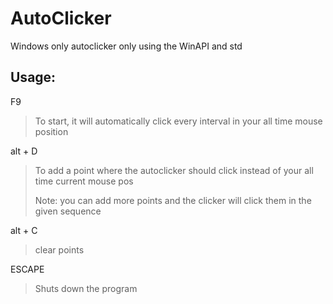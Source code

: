 # AutoClicker
Windows only autoclicker only using the WinAPI and std

## Usage: 

 F9 
 
> To start, it will automatically click every interval in your all time mouse position

 alt + D
 
> To add a point where the autoclicker should click instead of your all time current  mouse pos
> >
> Note: you can add more points and the clicker will click them in the given sequence

 alt + C
 
> clear points
 
 ESCAPE
 
> Shuts down the program
